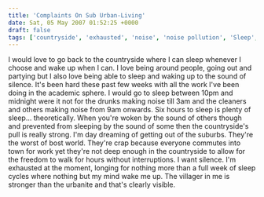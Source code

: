 ```yaml
---
title: 'Complaints On Sub Urban-Living'
date: Sat, 05 May 2007 01:52:25 +0000
draft: false
tags: ['countryside', 'exhausted', 'noise', 'noise pollution', 'Sleep', 'Uncategorized', 'university']
---
```


I would love to go back to the countryside where I can sleep whenever I choose and wake up when I can. I love being around people, going out and partying but I also love being able to sleep and waking up to the sound of silence. It's been hard these past few weeks with all the work I've been doing in the academic sphere. I would go to sleep between 10pm and midnight were it not for the drunks making noise till 3am and the cleaners and others making noise from 9am onwards. Six hours to sleep is plenty of sleep... theoretically. When you're woken by the sound of others though and prevented from sleeping by the sound of some then the countryside's pull is really strong. I'm day dreaming of getting out of the suburbs. They're the worst of bost world. They're crap because everyone commutes into town for work yet they're not deep enough in the countryside to allow for the freedom to walk for hours without interruptions. I want silence. I'm exhausted at the moment, longing for nothing more than a full week of sleep cycles where nothing but my mind wake me up. The villager in me is stronger than the urbanite and that's clearly visible.